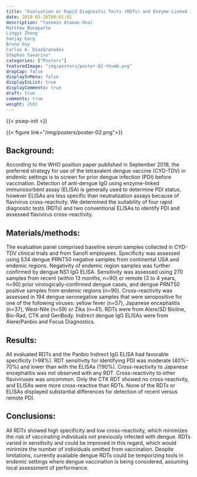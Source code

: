 ```yaml
---
title: "Evaluation or Rapid Diagnostic Tests (RDTs) and Enzyme-Linked Immunosorbent Assays (ELISAs) to determine prior dengue infection and guide vaccination decision"
date: 2018-05-26T00:01:02
description: "Yasemin Ataman-Onal
Matthew Bonaparte
Lingyi Zheng
Sanjay Garg
Bruno Guy
Carlos A. DiazGranados
Stephen Savarino"
categories: ["Posters"]
featuredImage: "img/posters/poster-02-thumb.png"
dropCap: false
displayInMenu: false
displayInList: true
displayComments: true
draft: true
comments: true
weight: 2602
---
```

{{< pswp-init >}}

{{< figure link="/img/posters/poster-02.png">}}

## Background: 

According to the WHO position paper published in September 2018, the preferred strategy for use of the tetravalent dengue vaccine (CYD-TDV) in endemic settings is to screen for prior dengue infection (PDI) before vaccination. Detection of anti-dengue IgG using enzyme-linked immunosorbent assay (ELISA) is generally used to determine PDI status, however ELISAs are less specific than neutralization assays because of flavivirus cross-reactivity. We determined the suitability of four rapid diagnostic tests (RDTs) and two conventional ELISAs to identify PDI and assessed flavivirus cross-reactivity.

## Materials/methods: 

The evaluation panel comprised baseline serum samples collected in CYD-TDV clinical trials and from Sanofi employees. Specificity was assessed using 534 dengue PRNT50 negative samples from continental USA and endemic regions. Negativity of endemic region samples was further confirmed by dengue NS1 IgG ELISA. Sensitivity was assessed using 270 samples from recent (within 13 months, n=90) or remote (3 to 4 years, n=90) prior virologically-confirmed dengue cases, and dengue PRNT50 positive samples from endemic regions (n=90). Cross-reactivity was assessed in 194 dengue seronegative samples that were seropositive for one of the following viruses: yellow fever (n=57), Japanese encephalitis (n=37), West-Nile (n=59) or Zika (n=41). RDTs were from Alere/SD Bioline, Bio-Rad, CTK and GenBody. Indirect dengue IgG ELISAs were from Alere/Panbio and Focus Diagnostics.

## Results: 

All evaluated RDTs and the Panbio Indirect IgG ELISA had favorable specificity (>98%). RDT sensitivity for identifying PDI was moderate (40%–70%) and lower than with the ELISAs (?90%). Cross-reactivity to Japanese encephalitis was not observed with any RDT. Cross-reactivity to other flaviviruses was uncommon. Only the CTK RDT showed no cross-reactivity, and ELISAs were more cross-reactive than RDTs. None of the RDTs or ELISAs displayed substantial differences for detection of recent versus remote PDI.

## Conclusions: 

All RDTs showed high specificity and low cross-reactivity, which minimizes the risk of vaccinating individuals not previously infected with dengue. RDTs varied in sensitivity and could be improved in this regard, which would minimize the number of individuals omitted from vaccination. Despite limitations, currently available dengue RDTs could be temporizing tools in endemic settings where dengue vaccination is being considered, assuming local assessment of performance.